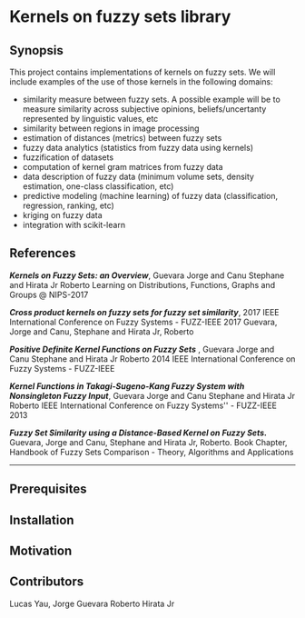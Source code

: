 # Kernels on fuzzy sets library

## Synopsis
This project contains implementations of kernels on fuzzy sets. 
We will include examples of the use of those kernels in the following domains:
* similarity measure between fuzzy sets. A possible example will be to measure similarity across subjective opinions, beliefs/uncertanty represented by linguistic values, etc
* similarity between regions in image processing
* estimation of distances (metrics) between fuzzy sets
* fuzzy data analytics (statistics from fuzzy data using kernels)
* fuzzification of datasets
* computation of kernel gram matrices from fuzzy data
* data description of fuzzy data (minimum volume sets, density estimation, one-class classification, etc)
* predictive modeling (machine learning) of fuzzy data (classification, regression, ranking, etc) 
* kriging on fuzzy data
* integration with scikit-learn

## References
**_Kernels on Fuzzy Sets: an Overview_**, 
Guevara Jorge and Canu Stephane and Hirata Jr Roberto 
Learning on Distributions, Functions, Graphs and Groups @ NIPS-2017

**_Cross product kernels on fuzzy sets for fuzzy set similarity_**,
2017 IEEE International Conference on Fuzzy Systems - FUZZ-IEEE 2017
Guevara, Jorge  and Canu, Stephane and Hirata Jr, Roberto 

**_Positive Definite Kernel Functions on Fuzzy Sets_** , 
Guevara Jorge and Canu Stephane and Hirata Jr Roberto 
2014 IEEE International Conference on Fuzzy Systems - FUZZ-IEEE 

**_Kernel Functions in Takagi-Sugeno-Kang Fuzzy System with Nonsingleton Fuzzy Input_**, 
Guevara Jorge and Canu Stephane and Hirata Jr Roberto 
IEEE International Conference on Fuzzy Systems'' - FUZZ-IEEE 2013

**_Fuzzy Set Similarity using a Distance-Based Kernel on Fuzzy Sets._**
Guevara, Jorge and Canu, Stephane and Hirata Jr, Roberto. 
Book Chapter, Handbook of Fuzzy Sets Comparison - Theory, Algorithms and Applications

---
## Prerequisites

## Installation

## Motivation

## Contributors
Lucas Yau, 
Jorge Guevara
Roberto Hirata Jr
